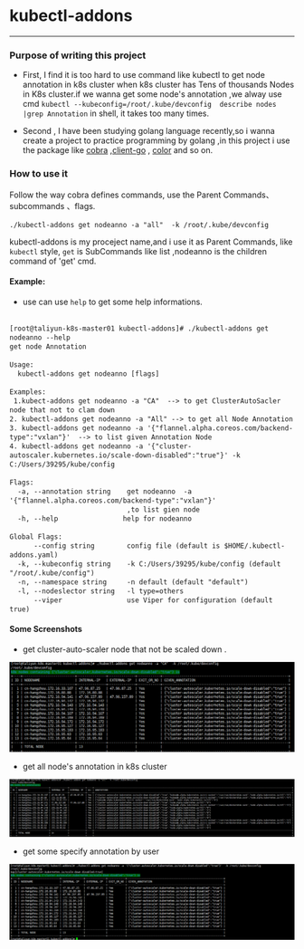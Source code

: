 # kubectl-addons

---

### Purpose of writing this project
-  First,
I find it is too hard to use command like  kubectl to get node annotation in k8s cluster when k8s
cluster has Tens of thousands Nodes in K8s cluster.if we wanna get some node's annotation ,we alway use cmd ` kubectl --kubeconfig=/root/.kube/devconfig  describe nodes |grep Annotation
` in shell, it takes too many times.


- Second ,
I have been studying golang language recently,so i wanna create a  project to practice
programming by golang ,in this project i use the package like [cobra](https://github.com/spf13/cobra) ,[client-go](https://github.com/kubernetes/client-go) , [color](https://github.com/fatih/color) and so on.

### How to use it 


Follow the way cobra defines commands, use the Parent Commands、subcommands 、flags.

`./kubectl-addons get nodeanno -a "all"  -k /root/.kube/devconfig ` 

kubectl-addons is my proceject name,and i use it as Parent Commands, like `kubectl` style,
`get` is SubCommands like list ,nodeanno is the children command of  'get' cmd.


#### Example:
- use can use `help` to get some help informations.
```shell 

[root@taliyun-k8s-master01 kubectl-addons]# ./kubectl-addons get nodeanno --help
get node Annotation

Usage:
  kubectl-addons get nodeanno [flags]

Examples:
 1.kubect-addons get nodeanno -a "CA"  --> to get ClusterAutoSacler node that not to clam down 
2. kubectl-addons get nodeanno -a "All" --> to get all Node Annotation
3. kubectl-addons get nodeanno -a '{"flannel.alpha.coreos.com/backend-type":"vxlan"}'  --> to list given Annotation Node  
4. kubectl-addons get nodeanno -a '{"cluster-autoscaler.kubernetes.io/scale-down-disabled":"true"}' -k C:/Users/39295/kube/config 

Flags:
  -a, --annotation string    get nodeanno  -a '{"flannel.alpha.coreos.com/backend-type":"vxlan"}'
                             ,to list gien node
  -h, --help                help for nodeanno

Global Flags:
      --config string        config file (default is $HOME/.kubectl-addons.yaml)
  -k, --kubeconfig string    -k C:/Users/39295/kube/config (default "/root/.kube/config")
  -n, --namespace string     -n default (default "default")
  -l, --nodeslector string   -l type=others
      --viper                use Viper for configuration (default true)

```

#### Some Screenshots

- get cluster-auto-scaler node that not be scaled down .

![image-20200713210410861](README.assets/image-20200713210410861.png)



- get all node's annotation in k8s  cluster

![image-20200713210445028](README.assets/image-20200713210445028.png)



- get some specify annotation by user

![image-20200713210541322](README.assets/image-20200713210541322.png)
